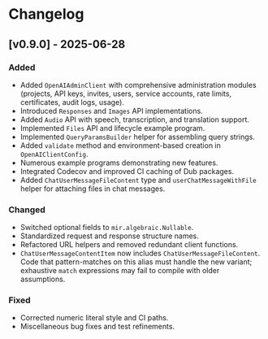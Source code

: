 # Changelog

## [v0.9.0] - 2025-06-28
### Added
- Added `OpenAIAdminClient` with comprehensive administration modules (projects, API keys, invites, users, service accounts, rate limits, certificates, audit logs, usage).
- Introduced `Responses` and `Images` API implementations.
- Added `Audio` API with speech, transcription, and translation support.
- Implemented `Files` API and lifecycle example program.
- Implemented `QueryParamsBuilder` helper for assembling query strings.
- Added `validate` method and environment-based creation in `OpenAIClientConfig`.
- Numerous example programs demonstrating new features.
- Integrated Codecov and improved CI caching of Dub packages.
- Added `ChatUserMessageFileContent` type and `userChatMessageWithFile` helper for attaching files in chat messages.

### Changed
- Switched optional fields to `mir.algebraic.Nullable`.
- Standardized request and response structure names.
- Refactored URL helpers and removed redundant client functions.
- `ChatUserMessageContentItem` now includes `ChatUserMessageFileContent`. Code that pattern-matches on this alias must handle the new variant; exhaustive `match` expressions may fail to compile with older assumptions.

### Fixed
- Corrected numeric literal style and CI paths.
- Miscellaneous bug fixes and test refinements.

